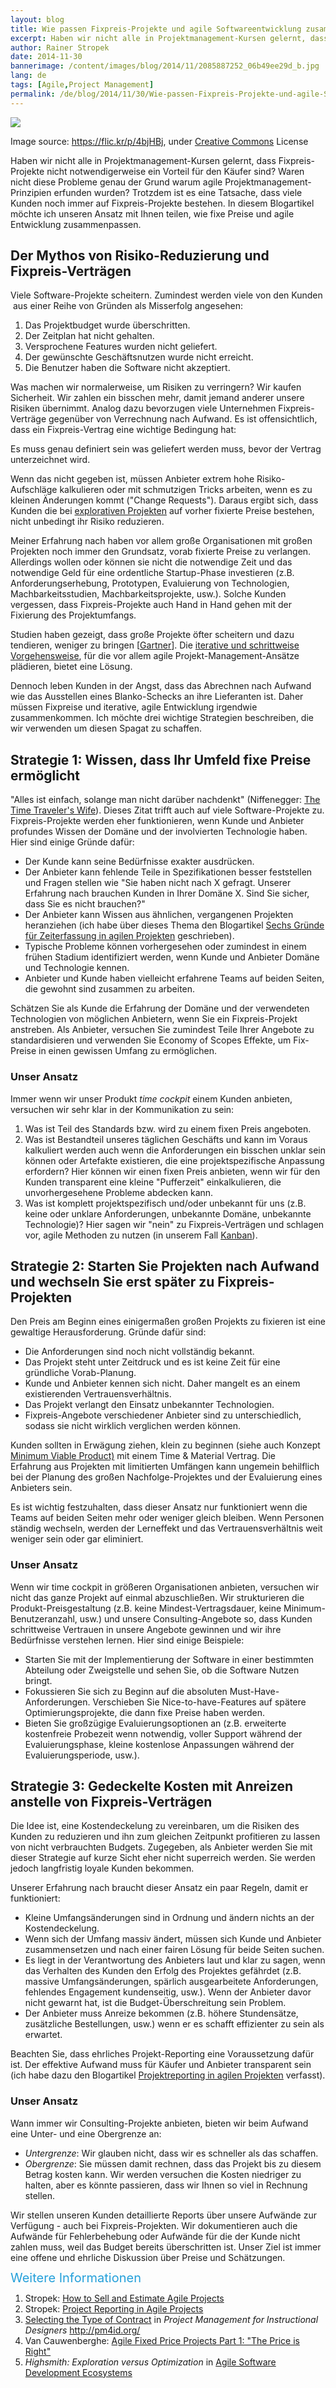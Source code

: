```yaml
---
layout: blog
title: Wie passen Fixpreis-Projekte und agile Softwareentwicklung zusammen
excerpt: Haben wir nicht alle in Projektmanagement-Kursen gelernt, dass Fixpreis-Projekte nicht notwendigerweise ein Vorteil für den Käufer sind? Waren nicht diese Probleme genau der Grund warum agile Projektmanagement-Prinzipien erfunden wurden? Trotzdem ist es eine Tatsache, dass viele Kunden noch immer auf Fixpreis-Projekte bestehen. In diesem Blogartikel möchte ich unseren Ansatz mit Ihnen teilen, wie fixe Preise und agile Entwicklung zusammenpassen.
author: Rainer Stropek
date: 2014-11-30
bannerimage: /content/images/blog/2014/11/2085887252_06b49ee29d_b.jpg
lang: de
tags: [Agile,Project Management]
permalink: /de/blog/2014/11/30/Wie-passen-Fixpreis-Projekte-und-agile-Softwareentwicklung-zusammen
---
```


<p>
  <img src="{{site.baseurl}}/content/images/blog/2014/11/2085887252_06b49ee29d_b.jpg" />
</p><p class="imageCaption">Image source: <a href="https://flic.kr/p/4bjHBj" target="_blank">https://flic.kr/p/4bjHBj</a>, under <a href="https://creativecommons.org/licenses/by-nc-nd/2.0/" target="_blank">Creative Commons</a> License</p><p>Haben wir nicht alle in Projektmanagement-Kursen gelernt, dass Fixpreis-Projekte nicht notwendigerweise ein Vorteil für den Käufer sind? Waren nicht diese Probleme genau der Grund warum agile Projektmanagement-Prinzipien erfunden wurden? Trotzdem ist es eine Tatsache, dass viele Kunden noch immer auf Fixpreis-Projekte bestehen. In diesem Blogartikel möchte ich unseren Ansatz mit Ihnen teilen, wie fixe Preise und agile Entwicklung zusammenpassen.</p><h2>Der Mythos von Risiko-Reduzierung und Fixpreis-Verträgen</h2><p>Viele Software-Projekte scheitern. Zumindest werden viele von den Kunden  aus einer Reihe von Gründen als Misserfolg angesehen:</p><ol>
  <li>Das Projektbudget wurde überschritten.</li>
  <li>Der Zeitplan hat nicht gehalten.</li>
  <li>Versprochene Features wurden nicht geliefert.</li>
  <li>Der gewünschte Geschäftsnutzen wurde nicht erreicht.</li>
  <li>Die Benutzer haben die Software nicht akzeptiert.</li>
</ol><p>Was machen wir normalerweise, um Risiken zu verringern? Wir kaufen Sicherheit. Wir zahlen ein bisschen mehr, damit jemand anderer unsere Risiken übernimmt. Analog dazu bevorzugen viele Unternehmen Fixpreis-Verträge gegenüber von Verrechnung nach Aufwand. Es ist offensichtlich, dass ein Fixpreis-Vertrag eine wichtige Bedingung hat:</p><p class="showcase">Es muss genau definiert sein was geliefert werden muss, bevor der Vertrag unterzeichnet wird.</p><p>Wenn das nicht gegeben ist, müssen Anbieter extrem hohe Risiko-Aufschläge kalkulieren oder mit schmutzigen Tricks arbeiten, wenn es zu kleinen Änderungen kommt ("Change Requests"). Daraus ergibt sich, dass Kunden die bei <a href="http://en.wikipedia.org/wiki/Exploratory_research" title="Explorative Projekte" target="_blank">explorativen Projekten</a> auf vorher fixierte Preise bestehen, nicht unbedingt ihr Risiko reduzieren.</p><p>Meiner Erfahrung nach haben vor allem große Organisationen mit großen Projekten noch immer den Grundsatz, vorab fixierte Preise zu verlangen. Allerdings wollen oder können sie nicht die notwendige Zeit und das notwendige Geld für eine ordentliche Startup-Phase investieren (z.B. Anforderungserhebung, Prototypen, Evaluierung von Technologien, Machbarkeitsstudien, Machbarkeitsprojekte, usw.). Solche Kunden vergessen, dass Fixpreis-Projekte auch Hand in Hand gehen mit der Fixierung des Projektumfangs.</p><p class="showcase">Studien haben gezeigt, dass große Projekte öfter scheitern und dazu tendieren, weniger zu bringen [<a href="http://blogs.gartner.com/mark_mcdonald/2012/10/29/mckinsey-report-highlights-failure-of-large-projects-why-it-is-better-to-be-small-particularly-in-it/" target="_blank">Gartner</a>]. Die <a href="http://en.wikipedia.org/wiki/Iterative_and_incremental_development" title="Iterative und inkrementelle Entwicklung" target="_blank">iterative und schrittweise Vorgehensweise</a>, für die vor allem agile Projekt-Management-Ansätze plädieren, bietet eine Lösung.</p><p>Dennoch leben Kunden in der Angst, dass das Abrechnen nach Aufwand wie das Ausstellen eines Blanko-Schecks an ihre Lieferanten ist. Daher müssen Fixpreise und iterative, agile Entwicklung irgendwie zusammenkommen. Ich möchte drei wichtige Strategien beschreiben, die wir verwenden um diesen Spagat zu schaffen.</p><h2>Strategie 1: Wissen, dass Ihr Umfeld fixe Preise ermöglicht</h2><p>"Alles ist einfach, solange man nicht darüber nachdenkt" (Niffenegger: <a href="http://www.amazon.de/gp/product/0099464462/ref=as_li_tl?ie=UTF8&amp;camp=1638&amp;creative=19454&amp;creativeASIN=0099464462&amp;linkCode=as2&amp;tag=timecockpit-21&amp;linkId=F7ROIY5AO3NSNZW5" target="_blank">The Time Traveler's Wife</a>). Dieses Zitat trifft auch auf viele Software-Projekte zu. Fixpreis-Projekte werden eher funktionieren, wenn Kunde und Anbieter profundes Wissen der Domäne und der involvierten Technologie haben. Hier sind einige Gründe dafür:</p><ul>
  <li>Der Kunde kann seine Bedürfnisse exakter ausdrücken.</li>
  <li>Der Anbieter kann fehlende Teile in Spezifikationen besser feststellen und Fragen stellen wie "Sie haben nicht nach X gefragt. Unserer Erfahrung nach brauchen Kunden in Ihrer Domäne X. Sind Sie sicher, dass Sie es nicht brauchen?"</li>
  <li>Der Anbieter kann Wissen aus ähnlichen, vergangenen Projekten heranziehen (ich habe über dieses Thema den Blogartikel <a href="~/de/blog/2013/06/25/Sechs-Gr%C3%BCnde-f%C3%BCr-Zeiterfassung-in-agilen-Projekten" title="Sechs Gründe für Zeiterfassung in agilen Projekten">Sechs Gründe für Zeiterfassung in agilen Projekten</a> geschrieben).
<br /></li>
  <li>Typische Probleme können vorhergesehen oder zumindest in einem frühen Stadium identifiziert werden, wenn Kunde und Anbieter Domäne und Technologie kennen.</li>
  <li>Anbieter und Kunde haben vielleicht erfahrene Teams auf beiden Seiten, die gewohnt sind zusammen zu arbeiten.</li>
</ul><p class="showcase">Schätzen Sie als Kunde die Erfahrung der Domäne und der verwendeten Technologien von möglichen Anbietern, wenn Sie ein Fixpreis-Projekt anstreben. Als Anbieter, versuchen Sie zumindest Teile Ihrer Angebote zu standardisieren und verwenden Sie Economy of Scopes Effekte, um Fix-Preise in einen gewissen Umfang zu ermöglichen.</p><h3>Unser Ansatz
<br /></h3><p>Immer wenn wir unser Produkt <em>time cockpit</em> einem Kunden anbieten, versuchen wir sehr klar in der Kommunikation zu sein:</p><ol>
  <li>Was ist Teil des Standards bzw. wird zu einem fixen Preis angeboten.</li>
  <li>Was ist Bestandteil unseres täglichen Geschäfts und kann im Voraus kalkuliert werden auch wenn die Anforderungen ein bisschen unklar sein können oder Artefakte existieren, die eine projektspezifische Anpassung erfordern? Hier können wir einen fixen Preis anbieten, wenn wir für den Kunden transparent eine kleine "Pufferzeit" einkalkulieren, die unvorhergesehene Probleme abdecken kann.</li>
  <li>Was ist komplett projektspezifisch und/oder unbekannt für uns (z.B. keine oder unklare Anforderungen, unbekannte Domäne, unbekannte Technologie)? Hier sagen wir "nein" zu Fixpreis-Verträgen und schlagen vor, agile Methoden zu nutzen (in unserem Fall <a href="http://en.wikipedia.org/wiki/Kanban_(development)" title="Kanban in der Softwareentwicklung" target="_blank">Kanban</a>).
<br /></li>
</ol><h2>Strategie 2: Starten Sie Projekten nach Aufwand und wechseln Sie erst später zu Fixpreis-Projekten</h2><p>Den Preis am Beginn eines einigermaßen großen Projekts zu fixieren ist eine gewaltige Herausforderung. Gründe dafür sind:</p><ul>
  <li>Die Anforderungen sind noch nicht vollständig bekannt.
<br /></li>
  <li>Das Projekt steht unter Zeitdruck und es ist keine Zeit für eine gründliche Vorab-Planung.</li>
  <li>Kunde und Anbieter kennen sich nicht. Daher mangelt es an einem existierenden Vertrauensverhältnis.</li>
  <li>Das Projekt verlangt den Einsatz unbekannter Technologien.</li>
  <li>Fixpreis-Angebote verschiedener Anbieter sind zu unterschiedlich, sodass sie nicht wirklich verglichen werden können.</li>
</ul><p class="showcase">Kunden sollten in Erwägung ziehen, klein zu beginnen (siehe auch Konzept <a href="http://en.wikipedia.org/wiki/Minimum_viable_product" title="Minimum viable product" target="_blank">Minimum Viable Product)</a> mit einem Time &amp; Material Vertrag. Die Erfahrung aus Projekten mit limitierten Umfängen kann ungemein behilflich bei der Planung des großen Nachfolge-Projektes und der Evaluierung eines Anbieters sein.</p><p>Es ist wichtig festzuhalten, dass dieser Ansatz nur funktioniert wenn die Teams auf beiden Seiten mehr oder weniger gleich bleiben. Wenn Personen ständig wechseln, werden der Lerneffekt und das Vertrauensverhältnis weit weniger sein oder gar eliminiert.</p><h3>Unser Ansatz
<br /></h3><p>Wenn wir time cockpit in größeren Organisationen anbieten, versuchen wir nicht das ganze Projekt auf einmal abzuschließen. Wir strukturieren die Produkt-Preisgestaltung (z.B. keine Mindest-Vertragsdauer, keine Minimum-Benutzeranzahl, usw.) und unsere Consulting-Angebote so, dass Kunden schrittweise Vertrauen in unsere Angebote gewinnen und wir ihre Bedürfnisse verstehen lernen. Hier sind einige Beispiele:</p><ul>
  <li>Starten Sie mit der Implementierung der Software in einer bestimmten Abteilung oder Zweigstelle und sehen Sie, ob die Software Nutzen bringt.</li>
  <li>Fokussieren Sie sich zu Beginn auf die absoluten Must-Have-Anforderungen. Verschieben Sie Nice-to-have-Features auf spätere Optimierungsprojekte, die dann fixe Preise haben werden.</li>
  <li>Bieten Sie großzügige Evaluierungsoptionen an (z.B. erweiterte kostenfreie Probezeit wenn notwendig, voller Support während der Evaluierungsphase, kleine kostenlose Anpassungen während der Evaluierungsperiode, usw.).</li>
</ul><h2>Strategie 3: Gedeckelte Kosten mit Anreizen anstelle von Fixpreis-Verträgen</h2><p>Die Idee ist, eine Kostendeckelung zu vereinbaren, um die Risiken des Kunden zu reduzieren und ihn zum gleichen Zeitpunkt profitieren zu lassen von nicht verbrauchten Budgets. Zugegeben, als Anbieter werden Sie mit dieser Strategie auf kurze Sicht eher nicht superreich werden. Sie werden jedoch langfristig loyale Kunden bekommen.</p><p>Unserer Erfahrung nach braucht dieser Ansatz ein paar Regeln, damit er funktioniert:</p><ul>
  <li>Kleine Umfangsänderungen sind in Ordnung und ändern nichts an der Kostendeckelung.</li>
  <li>Wenn sich der Umfang massiv ändert, müssen sich Kunde und Anbieter zusammensetzen und nach einer fairen Lösung für beide Seiten suchen.</li>
  <li>Es liegt in der Verantwortung des Anbieters laut und klar zu sagen, wenn das Verhalten des Kunden den Erfolg des Projektes gefährdet (z.B. massive Umfangsänderungen, spärlich ausgearbeitete Anforderungen, fehlendes Engagement kundenseitig, usw.). Wenn der Anbieter davor nicht gewarnt hat, ist die Budget-Überschreitung sein Problem.</li>
  <li>Der Anbieter muss Anreize bekommen (z.B. höhere Stundensätze, zusätzliche Bestellungen, usw.) wenn er es schafft effizienter zu sein als erwartet.</li>
</ul><p class="showcase">Beachten Sie, dass ehrliches Projekt-Reporting eine Voraussetzung dafür ist. Der effektive Aufwand muss für Käufer und Anbieter transparent sein (ich habe dazu den Blogartikel <a href="http://www.timecockpit.com/de/blog/2013/08/30/Projektreporting-in-agilen-Projekten">Projektreporting in agilen Projekten</a> verfasst).</p><h3>Unser Ansatz
<br /></h3><p>Wann immer wir Consulting-Projekte anbieten, bieten wir beim Aufwand eine Unter- und eine Obergrenze an:</p><ul>
  <li>
    <em>Untergrenze</em>: Wir glauben nicht, dass wir es schneller als das schaffen.</li>
  <li>
    <em>Obergrenze</em>: Sie müssen damit rechnen, dass das Projekt bis zu diesem Betrag kosten kann. Wir werden versuchen die Kosten niedriger zu halten, aber es könnte passieren, dass wir Ihnen so viel in Rechnung stellen.</li>
</ul><p>Wir stellen unseren Kunden detaillierte Reports über unsere Aufwände zur Verfügung - auch bei Fixpreis-Projekten. Wir dokumentieren auch die Aufwände für Fehlerbehebung oder Aufwände für die der Kunde nicht zahlen muss, weil das Budget bereits überschritten ist. Unser Ziel ist immer eine offene und ehrliche Diskussion über Preise und Schätzungen.</p><p>
  <span style="color: rgb(37, 160, 218); font-size: 20px; line-height: 20px;" data-mce-style="color: rgb(37, 160, 218); font-size: 20px; line-height: 20px;">Weitere Informationen</span>
  <br />
</p><ol>
  <li>Stropek: <a href="http://www.timecockpit.com/blog/2013/10/15/NRWConf-2013---How-to-Sell-and-Estimate-Agile-Projects" target="_blank">How to Sell and Estimate Agile Projects</a></li>
  <li>Stropek: <a href="http://www.timecockpit.com/blog/2013/08/30/Project-Reporting-in-Agile-Projects" target="_blank">Project Reporting in Agile Projects</a></li>
  <li>
    <a href="http://pm4id.org/9/5/" target="_blank">Selecting the Type of Contract</a> in <em>Project Management for Instructional Designers</em> <a href="http://pm4id.org/">http://pm4id.org/</a><a href="http://pm4id.org/" target="_blank"></a></li>
  <li>Van Cauwenberghe: <a href="http://www.nayima.be/html/fixedpriceprojects.pdf" target="_blank">Agile Fixed Price Projects Part 1: "The Price is Right"</a></li>
  <li>
    <em>Highsmith: Exploration versus Optimization</em> in <a href="http://www.amazon.de/gp/product/0201760436/ref=as_li_tl?ie=UTF8&amp;camp=1638&amp;creative=19454&amp;creativeASIN=0201760436&amp;linkCode=as2&amp;tag=timecockpit-21&amp;linkId=OECD462XSHIKS36R" target="_blank">Agile Software Development Ecosystems</a></li>
</ol>